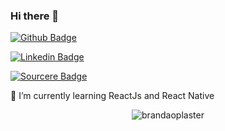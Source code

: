 ### Hi there 👋


[![Github Badge](https://img.shields.io/badge/-Github-000?style=flat-square&logo=Github&logoColor=white&link=https://github.com/brandaoplaster)](https://github.com/brandaoplaster)

[![Linkedin Badge](https://img.shields.io/badge/-LinkedIn-blue?style=flat-square&logo=Linkedin&logoColor=white&link=https://www.linkedin.com/in/lucas-plaster-204571143/)](https://www.linkedin.com/in/lucas-plaster-204571143/)

[![Sourcere Badge](https://img.shields.io/badge/-Sourcerer-green?style=flat-square&logo=Sourcerer&logoColor=green&link=https://sourcerer.io/brandaoplaster/)](https://sourcerer.io/brandaoplaster/)

 🌱 I’m currently learning ReactJs and React Native

<!--
**brandaoplaster/brandaoplaster** is a ✨ _special_ ✨ repository because its `README.md` (this file) appears on your GitHub profile.

Here are some ideas to get you started:

- 🔭 I’m currently working on ...
- 👯 I’m looking to collaborate on ...
- 🤔 I’m looking for help with ...
- 💬 Ask me about ...
- 📫 How to reach me: ...
- 😄 Pronouns: ...
- ⚡ Fun fact: ...
-->

<p align="center"> 
 <img src="https://github-readme-stats.vercel.app/api?username=brandaoplaster&show_icons=true" alt="brandaoplaster" /> 
</p>
